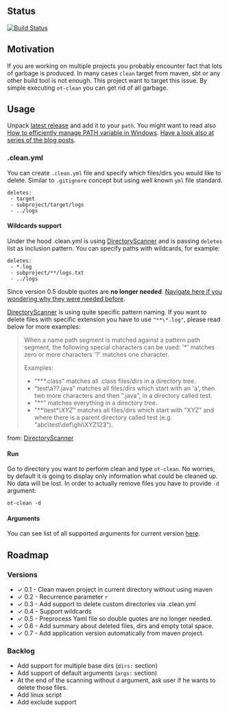 ## Status

[![Build Status](https://travis-ci.org/ggajos/ot-clean.svg?branch=master)](https://travis-ci.org/ggajos/ot-clean)

## Motivation

If you are working on multiple projects you probably encounter fact that lots
of garbage is produced. In many cases `clean` target from maven, sbt or any
other build tool is not enough. This project want to target this issue. By simple
executing `ot-clean` you can get rid of all garbage.

## Usage

Unpack [latest release](https://github.com/ggajos/ot-clean/releases) and add it
to your `path`. You might want to read also [How to efficiently manage PATH variable in Windows](http://ggajos.com/environment-variables-management/).
[Have a look also at series of the blog posts](http://ggajos.com/ot-clean-cleanup-cleanall/).

### .clean.yml

You can create `.clean.yml` file and specify which files/dirs you would like to
delete. Similar to `.gitignore` concept but using well known `yml` file standard.

```
deletes:
 - target
 - subproject/target/logs
 - ../logs
```

#### Wildcards support

Under the hood .clean.yml is using [DirectoryScanner](https://maven.apache.org/shared/maven-shared-utils/apidocs/org/apache/maven/shared/utils/io/DirectoryScanner.html)
and is passing `deletes` list as inclusion pattern. You can specify paths with
wildcards, for example:

```
deletes:
 - *.log
 - subproject/**/logs.txt
 - ../logs
```

Since version 0.5 double quotes are **no longer needed**. [Navigate here if you
wondering why they were needed before](http://ggajos.com/ot-clean-yaml-alias-nodes/).

[DirectoryScanner](https://maven.apache.org/shared/maven-shared-utils/apidocs/org/apache/maven/shared/utils/io/DirectoryScanner.html)
is using quite specific pattern naming. If you want to delete files with specific
extension you have to use `"**\*.log"`, please read below for more examples:

> When a name path segment is matched against a pattern path segment, the following special characters can be used:
> '*' matches zero or more characters
> '?' matches one character.
> 
> Examples:
>
>  * "**\*.class" matches all .class files/dirs in a directory tree.
>  * "test\a??.java" matches all files/dirs which start with an 'a', then two more characters and then ".java", in a directory called test.
>  * "**" matches everything in a directory tree.
>  * "**\test\**\XYZ*" matches all files/dirs which start with "XYZ" and where there is a parent directory called test (e.g. "abc\test\def\ghi\XYZ123").

from: [DirectoryScanner](https://maven.apache.org/shared/maven-shared-utils/apidocs/org/apache/maven/shared/utils/io/DirectoryScanner.html) 


#### Run

Go to directory you want to perform clean and type `ot-clean`. No worries,
by default it is going to display only information what could be cleaned up.
No data will be lost. In order to actually remove files you have to provide `-d`
argument:

```
ot-clean -d
```

#### Arguments

You can see list of all supported arguments for current version [here](https://github.com/ggajos/ot-clean/blob/master/src/main/resources/ot-clean/help.txt).

## Roadmap

### Versions

* ✓ 0.1 - Clean maven project in current directory without using maven
* ✓ 0.2 - Recurrence parameter `r`
* ✓ 0.3 - Add support to delete custom directories via .clean.yml
* ✓ 0.4 - Support wildcards
* ✓ 0.5 - Preprocess Yaml file so double quotes are no longer needed.
* ✓ 0.6 - Add summary about deleted files, dirs and empty total space.
* ✓ 0.7 - Add application version automatically from maven project. 

### Backlog

* Add support for multiple base dirs (`dirs:` section)
* Add support of default arguments (`args:` section)
* At the end of the scanning without `d` argument, ask user if he wants to delete those files.
* Add linux script
* Add exclude support
